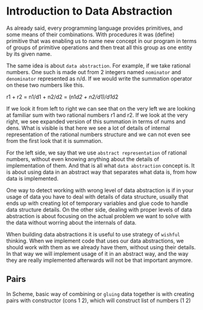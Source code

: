 # Introduction to Data Abstraction

As already said, every programming language provides primitives, and some
means of their combinations. With procedures it was (define) primitive
that was enabling us to name new concept in our program in terms of groups
of primitive operations and then treat all this group as one entity by its given name.

The same idea is about `data abstraction`. For example, if we take
rational numbers. One such is made out from 2 integers named `nominator`
and `denominator` represented as n/d. If we would write the summation
operator on these two numbers like this.

r1 + r2 = n1/d1 + n2/d2 = (n1*d2 + n2/d1)/d1*d2

If we look it from left to right we can see that on the very left we are
looking at familiar sum with two rational numbers r1 and r2.
If we look at the very right, we see expanded version of this summation
in terms of nums and dens. What is visible is that here we see a lot of
details of internal representation of the rational numbers structure and
we can not even see from the first look that it is summation.

For the left side, we say that we use `abstract representation` of
rational numbers, without even knowing anything about the details of
implementation of them. And that is all what `data abstraction` concept
is. It is about using data in an abstract way that separates what data
is, from how data is implemented.

One way to detect working with wrong level of data abstraction is if in
your usage of data you have to deal with details of data structure,
usually that ends up with creating lot of temporary variables and glue
code to handle data structure details. On the other side, dealing with
proper levels of data abstraction is about focusing on the actual
problem we want to solve with the data without worring about the
internals of data.

When building data abstractions it is useful to use strategy of `wishful`
thinking. When we implement code that uses our data abstractions, we
should work with them as we already have them, without using their
details. In that way we will implement usage of it in an abstract way,
and the way they are really implemented afterwards will not be that
important anymore.

## Pairs

In Scheme, basic way of combining or `gluing` data together is with
creating pairs with constructor (cons 1 2), which will construct list of
numbers (1 2)


